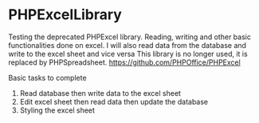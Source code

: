 # PHPExcelLibrary
Testing the deprecated PHPExcel library. Reading, writing and other basic functionalities done on excel. I will also read data from the database and write to the excel sheet and vice versa
This library is no longer used, it is replaced by PHPSpreadsheet. https://github.com/PHPOffice/PHPExcel

Basic tasks to complete
1. Read database then write data to the excel sheet
2. Edit excel sheet then read data then update the database
3. Styling the excel sheet

